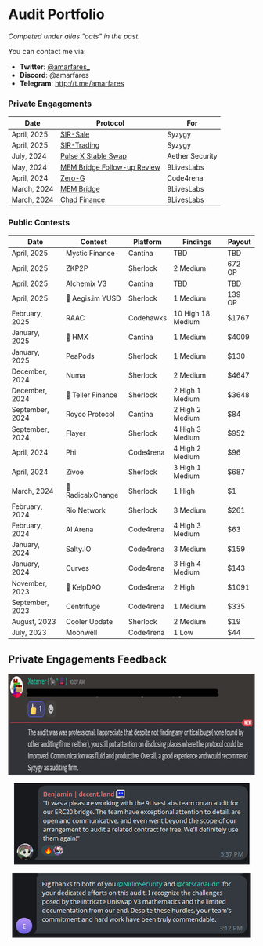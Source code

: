 # Audit Portfolio

*Competed under alias "cats" in the past.*

You can contact me via:

- **Twitter**: [@amarfares_](https://twitter.com/amarfares_)
- **Discord**: @amarfares
- **Telegram**: http://t.me/amarfares

### Private Engagements

| Date        | Protocol                                              | For             |
|-------------|-------------------------------------------------------|-----------------|
| April, 2025 | [SIR-Sale](https://www.sir.trading/)                  | Syzygy          |
| April, 2025 | [SIR-Trading](https://www.sir.trading/)               | Syzygy          |
| July, 2024  | [Pulse X Stable Swap](https://pulsex.com/)            | Aether Security |
| May, 2024   | [MEM Bridge Follow-up Review](https://x.com/mem_tech) | 9LivesLabs      |
| April, 2024 | [Zero-G](https://x.com/zerogfinance)                  | Code4rena       |
| March, 2024 | [MEM Bridge](https://x.com/mem_tech)                  | 9LivesLabs      |
| March, 2024 | [Chad Finance](https://chadfinance.xyz/)              | 9LivesLabs      |

### Public Contests

| Date            | Contest               | Platform        | Findings            | Payout   |
|-----------------|-----------------------|-----------------|---------------------|----------|
| April, 2025     | Mystic Finance        | Cantina         | TBD                | TBD     |
| April, 2025     | ZKP2P                 | Sherlock        | 2 Medium           | 672 OP  |
| April, 2025     | Alchemix V3           | Cantina         | TBD                | TBD     |
| April, 2025     | 🥉 Aegis.im YUSD      | Sherlock        | 1 Medium           | 139 OP |
| February, 2025  | RAAC                  | Codehawks       | 10 High 18 Medium  | $1767   |
| January, 2025   | 🥉 HMX                | Cantina         | 1 Medium           | $4009  |
| January, 2025   | PeaPods               | Sherlock        | 1 Medium           | $130    |
| December, 2024  | Numa                  | Sherlock        | 2 Medium           | $4647   |
| December, 2024  | 🥈 Teller Finance     | Sherlock        | 2 High 1 Medium    | $3648  |
| September, 2024 | Royco Protocol        | Cantina         | 2 High 2 Medium    | $84     |
| September, 2024 | Flayer                | Sherlock        | 4 High 3 Medium    | $952    |
| April, 2024     | Phi                   | Code4rena       | 4 High 2 Medium    | $96     |
| April, 2024     | Zivoe                 | Sherlock        | 3 High 1 Medium    | $687    |
| March, 2024     | 🥉 RadicalxChange     | Sherlock        | 1 High             | $1     |
| February, 2024  | Rio Network           | Sherlock        | 3 Medium           | $261    |
| February, 2024  | AI Arena              | Code4rena       | 4 High 3 Medium    | $63     |
| January, 2024   | Salty.IO              | Code4rena       | 3 Medium           | $159    |
| January, 2024   | Curves                | Code4rena       | 3 High 4 Medium    | $143    |
| November, 2023  | 🥈 KelpDAO            | Code4rena       | 2 High             | $1091   |
| September, 2023 | Centrifuge            | Code4rena       | 1 Medium           | $335    |
| August, 2023    | Cooler Update         | Sherlock        | 2 Medium           | $19     |
| July, 2023      | Moonwell              | Code4rena       | 1 Low              | $44     |



## Private Engagements Feedback

<p align="center">
  <img width="856" height="205" src="https://github.com/amarfares/audits/blob/main/feedback/feedback3.png">
</p>

<p align="center">
  <img width="481" height="166" src="https://github.com/amarfares/audits/blob/main/feedback/feedback2.png">
</p>

<p align="center">
  <img width="488" height="132" src="https://github.com/amarfares/audits/blob/main/feedback/feedback1.png">
</p>
